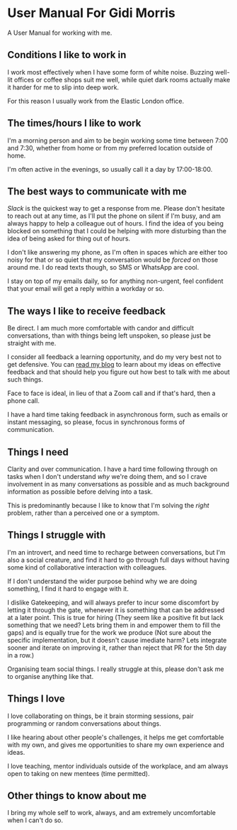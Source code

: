 # User Manual For Gidi Morris

A User Manual for working with me.

## Conditions I like to work in

I work most effectively when I have some form of white noise.
Buzzing well-lit offices or coffee shops suit me well, while quiet dark rooms actually make it harder for me to slip into deep work.

For this reason I usually work from the Elastic London office.

## The times/hours I like to work

I'm a morning person and aim to be begin working some time between 7:00 and 7:30, whether from home or from my preferred location outside of home.

I'm often active in the evenings, so usually call it a day by 17:00-18:00.

## The best ways to communicate with me

_Slack_ is the quickest way to get a response from me.
Please don't hesitate to reach out at any time, as I'll put the phone on silent if I'm busy, and am always happy to help a colleague out of hours. I find the idea of you being blocked on something that I could be helping with more disturbing than the idea of being asked for thing out of hours.

I don't like answering my phone, as I'm often in spaces which are either too noisy for that or so quiet that my conversation would be _forced_ on those around me.
I do read texts though, so SMS or WhatsApp are cool.

I stay on top of my emails daily, so for anything non-urgent, feel confident that your email will get a reply within a workday or so.

## The ways I like to receive feedback

Be direct.
I am much more comfortable with candor and difficult conversations, than with things being left unspoken, so please just be straight with me.

I consider all feedback a learning opportunity, and do my very best not to get defensive.
You can [read my blog](https://gidi.io/2018/08/04/feedback-and-cake.html) to learn about my ideas on effective feedback and that should help you figure out how best to talk with me about such things.

Face to face is ideal, in lieu of that a Zoom call and if that's hard, then a phone call.

I have a hard time taking feedback in asynchronous form, such as emails or instant messaging, so please, focus in synchronous forms of communication.

## Things I need

Clarity and over communication.
I have a hard time following through on tasks when I don't understand _why_ we're doing them, and so I crave involvement in as many conversations as possible and as much background information as possible before delving into a task.

This is predominantly because I like to know that I'm solving the _right_ problem, rather than a perceived one or a symptom.

## Things I struggle with

I'm an introvert, and need time to recharge between conversations, but I'm also a social creature, and find it hard to go through full days without having some kind of collaborative interaction with colleagues.

If I don't understand the wider purpose behind why we are doing something, I find it hard to engage with it.

I dislike Gatekeeping, and will always prefer to incur some discomfort by letting it through the gate, whenever it is something that can be addressed at a later point. This is true for hiring (They seem like a positive fit but lack something that we need? Lets bring them in and empower them to fill the gaps) and is equally true for the work we produce (Not sure about the specific implementation, but it doesn't cause imediate harm? Lets integrate sooner and iterate on improving it, rather than reject that PR for the 5th day in a row.)

Organising team social things. I really struggle at this, please don't ask me to organise anything like that.

## Things I love

I love collaborating on things, be it brain storming sessions, pair programming or random conversations about things.

I like hearing about other people's challenges, it helps me get comfortable with my own, and gives me opportunities to share my own experience and ideas.

I love teaching, mentor individuals outside of the workplace, and am always open to taking on new mentees (time permitted).

## Other things to know about me

I bring my whole self to work, always, and am extremely uncomfortable when I can't do so.
